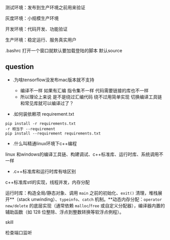 测试环境：发布到生产环境之前用来验证

灰度环境：小规模生产环境

开发环境：代码开发、功能验证

生产环境：稳定运行、服务真实用户

.bashrc  打开一个窗口就默认要加载登陆的脚本 默认source



## question

* .为啥tensorflow没发布mac版本就不支持

	* 编译不一样 如果有汇编 指令集不一样  代码需要链接的库也不一样  
	* 所以理论上来说 是不是绕过汇编代码 绕不过用简单实现 切换编译工具链和常见库就可以编译过了？

* .如何装依赖项 requirement.txt

```
pip install -r requirements.txt
-r 相当于 --requirement
pip install --requirement requirements.txt
```

* .什么叫精通linux环境下c++编程

linux 和windows的编译工具链、构建调试、c++标准库、运行时库、系统调用不一样

* .c++标准库和运行时库有啥区别

c++标准库stl的实现，线程并发，内存分配

运行时库：构造全局/静态对象、调用 `main` 之前的初始化、`exit()` 清理，堆栈展开**（stack unwinding）、`typeinfo`、`catch` 机制。**动态内存分配：`operator new/delete` 的底层实现（通常依赖 `malloc`/`free` 或自定义分配器），编译器内置的辅助函数（如 128 位整除、浮点到整数转换等软浮点例程）。





skill

检查端口监听
























